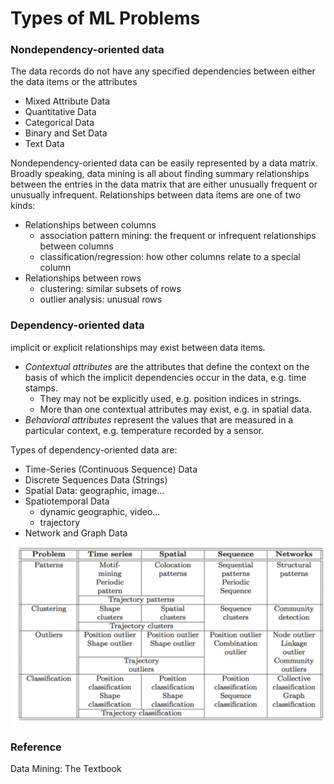 # Types of ML Problems

### Nondependency-oriented data
The data records do not have any specified dependencies between either the data items or the attributes
* Mixed Attribute Data
* Quantitative Data
* Categorical Data
* Binary and Set Data
* Text Data

Nondependency-oriented data can be easily represented by a data matrix. Broadly speaking, data mining is all about finding summary relationships between the entries in the data matrix that are either unusually frequent or unusually infrequent. Relationships between data items are one of two kinds:
* Relationships between columns
  * association pattern mining: the frequent or infrequent relationships between columns
  * classification/regression: how other columns relate to a special column
* Relationships between rows
  * clustering: similar subsets of rows
  * outlier analysis: unusual rows

### Dependency-oriented data
implicit or explicit relationships may exist between data items. 
* _Contextual attributes_ are the attributes that define the context on the basis of which the implicit dependencies occur in the data, e.g. time stamps. 
  * They may not be explicitly used, e.g. position indices in strings. 
  * More than one contextual attributes may exist, e.g. in spatial data.
* _Behavioral attributes_ represent the values that are measured in a particular context, e.g. temperature recorded by a sensor.

Types of dependency-oriented data are:
* Time-Series (Continuous Sequence) Data
* Discrete Sequences Data (Strings)
* Spatial Data: geographic, image...
* Spatiotemporal Data
  * dynamic geographic, video...
  * trajectory
* Network and Graph Data

<div align="center">
<img src="resources/data-types.png" width="500">
</div>


### Reference 
Data Mining: The Textbook